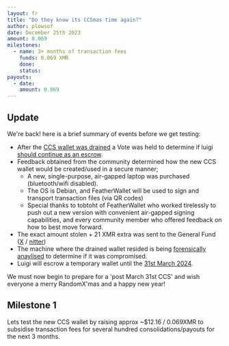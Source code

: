 ```yaml
---
layout: fr
title: "Do they know its CCSmas time again?"
author: plowsof
date: December 25th 2023
amount: 0.069
milestones:
  - name: 3+ months of transaction fees
    funds: 0.069 XMR
    done:
    status:
payouts:
  - date:
    amount: 0.069
---
```


## Update 

We're back! here is a brief summary of events before we get testing:

- After the [CCS wallet was drained](https://github.com/monero-project/meta/issues/916) a Vote was held to determine if luigi [should continue as an escrow](https://github.com/monero-project/meta/issues/935).
- Feedback obtained from the community determined how the new CCS wallet would be created/used in a secure manner;
    - A new, single-purpose, air-gapped laptop was purchased (bluetooth/wifi disabled).
    - The OS is Debian, and FeatherWallet will be used to sign and transport transaction files (via QR codes)
	- Special thanks to tobtoht of FeatherWallet who worked tirelessly to push out a new version with convenient air-gapped signing capabilities, and every community member who offered feedback on how to best move forward.
- The exact amount stolen + 21 XMR extra was sent to the General Fund ([X](https://twitter.com/WatchFund/status/1732391070216908886) / [nitter](https://nitter.net/WatchFund/status/1732391070216908886))
- The machine where the drained wallet resided is being [forensically anaylised](https://github.com/monero-project/meta/issues/923) to determine if it was compromised. 
- Luigi will escrow a temporary wallet until the [31st March 2024](https://github.com/monero-project/meta/issues/935#issuecomment-1867257410). 

We must now begin to prepare for a 'post March 31st CCS' and wish everyone a merry RandomX'mas and a happy new year! 

## Milestone 1

Lets test the new CCS wallet by raising approx ~$12.16 / 0.069XMR to subsidise transaction fees for several hundred consolidations/payouts for the next 3 months. 
